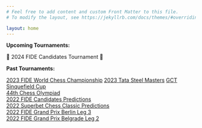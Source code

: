 ```yaml
---
# Feel free to add content and custom Front Matter to this file.
# To modify the layout, see https://jekyllrb.com/docs/themes/#overriding-theme-defaults

layout: home
---
```

**Upcoming Tournaments:**

👀 2024 FIDE Candidates Tournament 👀

**Past Tournaments:**


[2023 FIDE World Chess Championship][2023-wcc]
[2023 Tata Steel Masters][2023-tata]
[GCT Sinquefield Cup][2022-sinquefield]<br>
[44th Chess Olympiad][2022-olympiad]<br>
[2022 FIDE Candidates Predictions][2022-candidates] <br>
[2022 Superbet Chess Classic Predictions][2022-superbet-classic] <br>
[2022 FIDE Grand Prix Berlin Leg 3][2022-gp-berlin] <br>
[2022 FIDE Grand Prix Belgrade Leg 2][2022-gp-belgrade] <br>

[2023-wcc]: tournaments/2023-FIDE-World-Chess-Championship/index.md
[2023-tata]: /tournaments/2023-Tata-Steel-Masters-Chess-Tournament/index.md
[2022-sinquefield]: tournaments/2022-GCT-Sinquefield-Cup//index.md
[2022-candidates]: tournaments/2022-candidates-tournament/index.md
[2022-superbet-classic]: tournaments/2022-superbet-chess-classic-romania/index.md
[2022-gp-berlin]: tournament/2022/03/22/FIDE-Grand-Prix-Berlin-Odds-Final-Leg.html
[2022-gp-belgrade]: tournament/2022/03/01/Belgrade-Grand-Prix-Updated-Odds-Day-1.html
[2022-olympiad]: tournaments/2022-44th-chess-olympiad-chennai/
